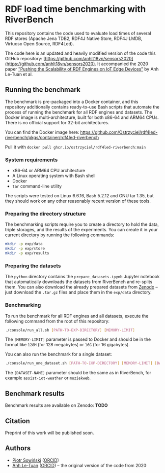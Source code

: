 # RDF load time benchmarking with RiverBench

This repository contains the code used to evaluate load times of several RDF stores (Apache Jena TDB2, RDF4J Native Store, RDF4J LMDB, Virtuoso Open Source, RDF4Led).

The code here is an updated and heavily modified version of the code this GitHub repository: [https://github.com/anhlt18vn/sensors2020](https://github.com/anhlt18vn/sensors2020). It accompanied the 2020 paper ["Pushing the Scalability of RDF Engines on IoT Edge Devices"](https://doi.org/10.3390/s20102788) by Anh Le-Tuan et al.

## Running the benchmark

The benchmark is pre-packaged into a Docker container, and this repository additionally contains ready-to-use Bash scripts that automate the process of running the benchmark for all RDF engines and datasets. The Docker image is multi-architecture, built for both x86-64 and ARM64 CPUs. There is no official support for 32-bit architectures.

You can find the Docker image here: https://github.com/Ostrzyciel/rdf4led-riverbench/pkgs/container/rdf4led-riverbench

Pull it with `docker pull ghcr.io/ostrzyciel/rdf4led-riverbench:main`

### System requirements

- x86-64 or ARM64 CPU architecture
- A Linux operating system with Bash shell
- Docker
- `tar` command-line utility

The scripts were tested on Linux 6.6.16, Bash 5.2.12 and GNU tar 1.35, but they should work on any other reasonably recent version of these tools.

### Preparing the directory structure

The benchmarking scripts require you to create a directory to hold the data, triple storages, and the results of the experiments. You can create it in your current directory by running the following commands:

```sh
mkdir -p exp/data
mkdir -p exp/store
mkdir -p exp/results
```

### Preparing the datasets

The `python` directory contains the `prepare_datasets.ipynb` Jupyter notebook that automatically downloads the datasets from RiverBench and re-splits them. You can also download the already prepared datasets from [Zenodo](https://doi.org/10.5281/zenodo.12073223) – just download the `.tar.gz` files and place them in the `exp/data` directory.

### Benchmarking

To run the benchmark for all RDF engines and all datasets, execute the following command from the root of this repository:

```sh
./console/run_all.sh [PATH-TO-EXP-DIRECTORY] [MEMORY-LIMIT]
```

The `[MEMORY-LIMIT]` parameter is passed to Docker and should be in the format like `128M` (for 128 megabytes) or `16G` (for 16 gigabytes).

You can also run the benchmark for a single dataset:

```sh
./console/run_one_dataset.sh [PATH-TO-EXP-DIRECTORY] [MEMORY-LIMIT] [DATASET-NAME]
```

The `[DATASET-NAME]` parameter should be the same as in RiverBench, for example `assist-iot-weather` or `muziekweb`.

## Benchmark results

Benchmark results are available on Zenodo: **TODO**

## Citation

Preprint of this work will be published soon.

## Authors

- [Piotr Sowiński](https://github.com/Ostrzyciel) ([ORCID](https://orcid.org/0000-0002-2543-9461))
- [Anh Le-Tuan](https://github.com/anhlt18vn) ([ORCID](https://orcid.org/0000-0003-2458-607X)) – the original version of the code from 2020
